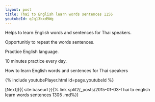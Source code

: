 ```yaml
---
layout: post
title: Thai to English learn words sentences 1156 
youtubeId: qJq13kxd9Wg
---
```

 
 
Helps to learn English words and sentences for Thai speakers.

Opportunitiy to repeat the words sentences. 

Practice English language. 
 
10 minutes practice every day. 
 
How to learn English words and sentences for Thai speakers 
 
{% include youtubePlayer.html id=page.youtubeId %}
 
 
[Next]({{ site.baseurl }}{% link  split2/_posts/2015-01-03-Thai to english learn words sentences 1305 .md%})
 
